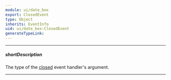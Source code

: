 ```yaml
---
module: ui/date_box
export: ClosedEvent
type: Object
inherits: EventInfo
uid: ui/date_box:ClosedEvent
generateTypeLink: 
---
```

---
##### shortDescription
The type of the [closed]({basewidgetpath}/Events/#closed) event handler's argument.

---
<!-- Description goes here -->